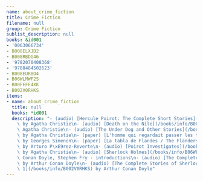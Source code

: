 ```yaml
---
name: about_crime_fiction
title: Crime Fiction
filename: null
group: Crime Fiction
sublist_description: null
books: &id001
- '0063066734'
- B008ELXJD2
- B008RBDG46
- '9782070408368'
- '9788484502623'
- B008EUR8O4
- B06WLMWF2S
- B00FEFE4XK
- B002V0RHKS
items:
- name: about_crime_fiction
  title: null
  books: *id001
  description: "- (audio) [Hercule Poirot: The Complete Short Stories](/books/info/0063066734)\
    \ by Agatha Christie\n- (audio) [Death on the Nile](/books/info/B008ELXJD2) by\
    \ Agatha Christie\n- (audio) [The Under Dog and Other Stories](/books/info/B008RBDG46)\
    \ by Agatha Christie\n- (paper) [L'homme qui regardait passer les trains](/books/info/9782070408368)\
    \ by Georges Simenon\n- (paper) [La tabla de Flandes / The Flanders Panel](/books/info/9788484502623)\
    \ by Arturo P\xE9rez-Reverte\n- (audio) [Poirot Investigates](/books/info/B008EUR8O4)\
    \ by Agatha Christie\n- (audio) [Sherlock Holmes](/books/info/B06WLMWF2S) by Arthur\
    \ Conan Doyle, Stephen Fry - introductions\n- (audio) [The Complete Sherlock Holmes](/books/info/B00FEFE4XK)\
    \ by Arthur Conan Doyle\n- (audio) [The Complete Stories of Sherlock Holmes, Volume\
    \ 1](/books/info/B002V0RHKS) by Arthur Conan Doyle"
---
```




